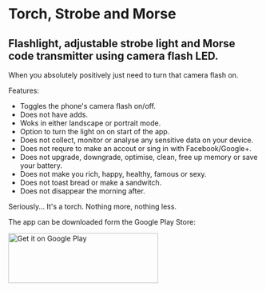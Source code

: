 # Torch, Strobe and Morse

## Flashlight, adjustable strobe light and Morse code transmitter using camera flash LED. 

When you absolutely positively just need to turn that camera flash on.

Features:
* Toggles the phone's camera flash on/off.
* Does not have adds.
* Woks in either landscape or portrait mode.
* Option to turn the light on on start of the app.
* Does not collect, monitor or analyse any sensitive data on your device.
* Does not requre to make an accout or sing in with Facebook/Google+.
* Does not upgrade, downgrade, optimise, clean, free up memory or save your battery.
* Does not make you rich, happy, healthy, famous or sexy.
* Does not toast bread or make a sandwitch.
* Does not disappear the morning after.

Seriously... It's a torch. Nothing more, nothing less.

The app can be downloaded form the Google Play Store:

<a href="https://play.google.com/store/apps/details?id=com.aidanas.torch&utm_source=global_co&utm_medium=prtnr&utm_content=Mar2515&utm_campaign=PartBadge&pcampaignid=MKT-Other-global-all-co-prtnr-py-PartBadge-Mar2515-1"><img height="100" width="300" alt="Get it on Google Play" src="https://play.google.com/intl/en_us/badges/images/generic/en-play-badge.png" /></a>

